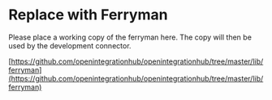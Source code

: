 # Replace with Ferryman

Please place a working copy of the ferryman here. The copy will then be used by the development connector.

[https://github.com/openintegrationhub/openintegrationhub/tree/master/lib/ferryman](https://github.com/openintegrationhub/openintegrationhub/tree/master/lib/ferryman)
